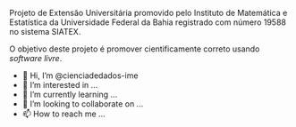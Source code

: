 Projeto de Extensão Universitária promovido pelo Instituto de Matemática e Estatística da Universidade Federal da Bahia registrado com número 19588 no sistema SIATEX.

O objetivo deste projeto é promover cientificamente correto usando _software livre_.


- 👋 Hi, I’m @cienciadedados-ime
- 👀 I’m interested in ...
- 🌱 I’m currently learning ...
- 💞️ I’m looking to collaborate on ...
- 📫 How to reach me ...

<!---
cienciadedados-ime/cienciadedados-ime is a ✨ special ✨ repository because its `README.md` (this file) appears on your GitHub profile.
You can click the Preview link to take a look at your changes.
--->
